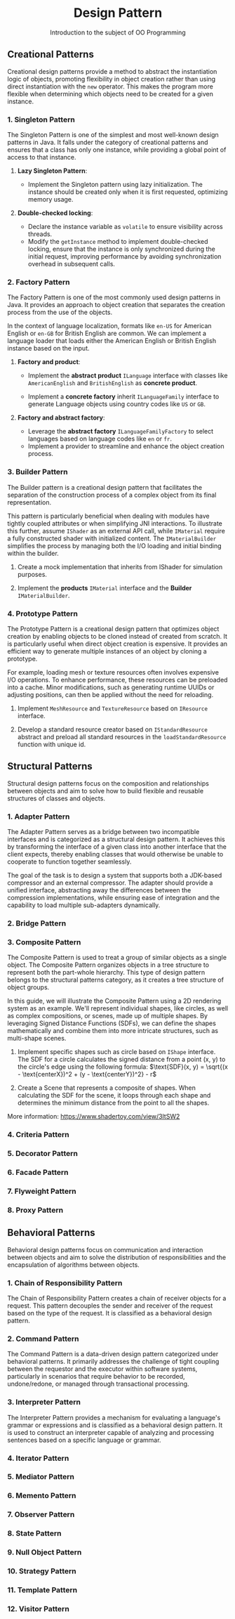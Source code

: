 <div align="center">

# Design Pattern

Introduction to the subject of OO Programming

</div>

## Creational Patterns

Creational design patterns provide a method to abstract the instantiation logic
of objects, promoting flexibility in object creation rather than using direct
instantiation with the `new` operator. This makes the program more flexible when
determining which objects need to be created for a given instance.

### 1. Singleton Pattern

The Singleton Pattern is one of the simplest and most well-known design patterns
in Java. It falls under the category of creational patterns and ensures that a
class has only one instance, while providing a global point of access to that
instance.

1. **Lazy Singleton Pattern**:
   * Implement the Singleton pattern using lazy initialization. The instance
     should be created only when it is first requested, optimizing memory usage.

2. **Double-checked locking**:
   * Declare the instance variable as `volatile` to ensure visibility across
     threads.
   * Modify the `getInstance` method to implement double-checked locking, ensure
     that the instance is only synchronized during the initial request,
     improving performance by avoiding synchronization overhead in subsequent
     calls.

### 2. Factory Pattern

The Factory Pattern is one of the most commonly used design patterns in Java.
It provides an approach to object creation that separates the creation process
from the use of the objects.

In the context of language localization, formats like `en-US` for American
English or `en-GB` for British English are common. We can implement a language
loader that loads either the American English or British English instance based
on the input.

1. **Factory and product**:
   * Implement the **abstract product** `ILanguage` interface with classes like
     `AmericanEnglish` and `BritishEnglish` as **concrete product**.

   * Implement a **concrete factory** inherit `ILanguageFamily` interface to
     generate Language objects using country codes like `US` or `GB`.

2. **Factory and abstract factory**:
   * Leverage the **abstract factory** `ILanguageFamilyFactory` to select
     languages based on language codes like `en` or `fr`.
   * Implement a provider to streamline and enhance the object creation process.

### 3. Builder Pattern

The Builder pattern is a creational design pattern that facilitates the
separation of the construction process of a complex object from its final
representation.

This pattern is particularly beneficial when dealing with modules have tightly
coupled attributes or when simplifying JNI interactions. To illustrate this
further, assume `IShader` as an external API call, while `IMaterial` require a
fully constructed shader with initialized content. The `IMaterialBuilder`
simplifies the process by managing both the I/O loading and initial binding
within the builder.

1. Create a mock implementation that inherits from IShader for simulation
   purposes.

2. Implement the **products** `IMaterial` interface and the **Builder**
   `IMaterialBuilder`.

### 4. Prototype Pattern

The Prototype Pattern is a creational design pattern that optimizes object
creation by enabling objects to be cloned instead of created from scratch. It is
particularly useful when direct object creation is expensive. It provides an
efficient way to generate multiple instances of an object by cloning a prototype.

For example, loading mesh or texture resources often involves expensive I/O
operations. To enhance performance, these resources can be preloaded into a
cache. Minor modifications, such as generating runtime UUIDs or adjusting
positions, can then be applied without the need for reloading.

1. Implement `MeshResource` and `TextureResource` based on `IResource` interface.

2. Develop a standard resource creator based on `IStandardResource` abstract and
   preload all standard resources in the `loadStandardResource` function with
   unique id.

## Structural Patterns

Structural design patterns focus on the composition and relationships between
objects and aim to solve how to build flexible and reusable structures of
classes and objects.

### 1. Adapter Pattern

The Adapter Pattern serves as a bridge between two incompatible interfaces and
is categorized as a structural design pattern. It achieves this by transforming
the interface of a given class into another interface that the client expects,
thereby enabling classes that would otherwise be unable to cooperate to function
together seamlessly.

The goal of the task is to design a system that supports both a JDK-based
compressor and an external compressor. The adapter should provide a unified
interface, abstracting away the differences between the compression
implementations, while ensuring ease of integration and the capability to load
multiple sub-adapters dynamically.

### 2. Bridge Pattern

### 3. Composite Pattern

The Composite Pattern is used to treat a group of similar objects as a single
object. The Composite Pattern organizes objects in a tree structure to represent
both the part-whole hierarchy. This type of design pattern belongs to the
structural patterns category, as it creates a tree structure of object groups.

In this guide, we will illustrate the Composite Pattern using a 2D rendering
system as an example. We'll represent individual shapes, like circles, as well
as complex compositions, or scenes, made up of multiple shapes. By leveraging
Signed Distance Functions (SDFs), we can define the shapes mathematically and
combine them into more intricate structures, such as multi-shape scenes.

1. Implement specific shapes such as circle based on `IShape` interface. The SDF
   for a circle calculates the signed distance from a point (x, y) to the
   circle's edge using the following formula:
   $\text{SDF}(x, y) = \sqrt{(x - \text{centerX})^2 + (y - \text{centerY})^2} - r$

2. Create a Scene that represents a composite of shapes. When calculating the
   SDF for the scene, it loops through each shape and determines the minimum
   distance from the point to all the shapes.

More information: https://www.shadertoy.com/view/3ltSW2

### 4. Criteria Pattern

### 5. Decorator Pattern

### 6. Facade Pattern

### 7. Flyweight Pattern

### 8. Proxy Pattern

## Behavioral Patterns

Behavioral design patterns focus on communication and interaction between
objects and aim to solve the distribution of responsibilities and the
encapsulation of algorithms between objects.

### 1. Chain of Responsibility Pattern

The Chain of Responsibility Pattern creates a chain of receiver objects for a
request. This pattern decouples the sender and receiver of the request based on
the type of the request. It is classified as a behavioral design pattern.

### 2. Command Pattern

The Command Pattern is a data-driven design pattern categorized under behavioral
patterns. It primarily addresses the challenge of tight coupling between the
requestor and the executor within software systems, particularly in scenarios
that require behavior to be recorded, undone/redone, or managed through
transactional processing.

### 3. Interpreter Pattern

The Interpreter Pattern provides a mechanism for evaluating a language's grammar
or expressions and is classified as a behavioral design pattern. It is used to
construct an interpreter capable of analyzing and processing sentences based on
a specific language or grammar.

### 4. Iterator Pattern

### 5. Mediator Pattern

### 6. Memento Pattern

### 7. Observer Pattern

### 8. State Pattern

### 9. Null Object Pattern

### 10. Strategy Pattern

### 11. Template Pattern

### 12. Visitor Pattern
